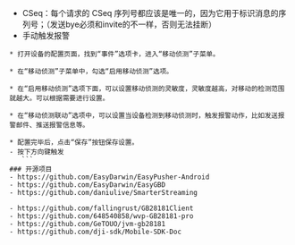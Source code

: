 - CSeq：每个请求的 CSeq 序列号都应该是唯一的，因为它用于标识消息的序列号；（发送bye必须和invite的不一样，否则无法挂断）
- 手动触发报警
 ```
 * 打开设备的配置页面，找到“事件”选项卡，进入“移动侦测”子菜单。

* 在“移动侦测”子菜单中，勾选“启用移动侦测”选项。

* 在“启用移动侦测”选项下面，可以设置移动侦测的灵敏度，灵敏度越高，对移动的检测范围就越大。可以根据需要进行设置。

* 在“移动侦测联动”选项中，可以设置当设备检测到移动侦测时，触发报警动作，比如发送报警邮件、推送报警信息等。

* 配置完毕后，点击“保存”按钮保存设置。
 - 按下方向键触发
    ```  
### 开源项目
- https://github.com/EasyDarwin/EasyPusher-Android
- https://github.com/EasyDarwin/EasyGBD
- https://github.com/daniulive/SmarterStreaming

- https://github.com/fallingrust/GB28181Client
- https://github.com/648540858/wvp-GB28181-pro
- https://github.com/GeTOUO/jvm-gb28181
- https://github.com/dji-sdk/Mobile-SDK-Doc